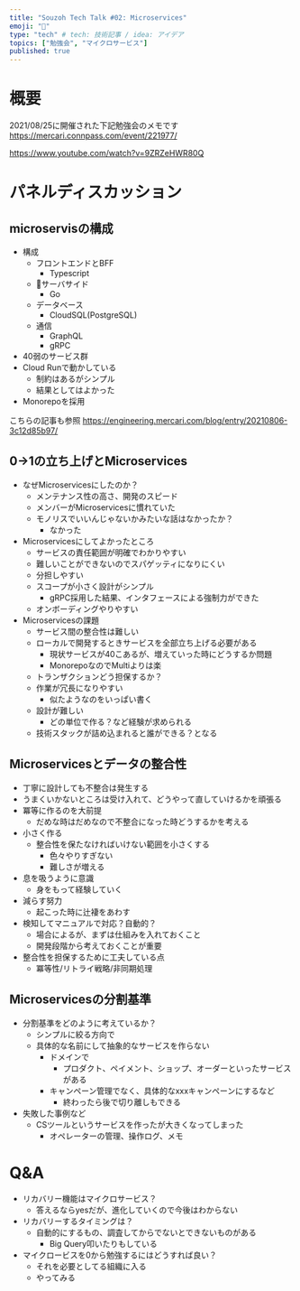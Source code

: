 ```yaml
---
title: "Souzoh Tech Talk #02: Microservices"
emoji: "👻"
type: "tech" # tech: 技術記事 / idea: アイデア
topics: ["勉強会", "マイクロサービス"]
published: true
---
```

# 概要

2021/08/25に開催された下記勉強会のメモです
https://mercari.connpass.com/event/221977/

https://www.youtube.com/watch?v=9ZRZeHWR80Q

# パネルディスカッション

## microservisの構成

- 構成
  - フロントエンドとBFF
    - Typescript
  - サーバサイド
    - Go
  - データベース
    - CloudSQL(PostgreSQL)
  - 通信
    - GraphQL
    - gRPC
- 40弱のサービス群
- Cloud Runで動かしている
  - 制約はあるがシンプル
  - 結果としてはよかった
- Monorepoを採用

こちらの記事も参照
https://engineering.mercari.com/blog/entry/20210806-3c12d85b97/

## 0->1の立ち上げとMicroservices

- なぜMicroservicesにしたのか？
  - メンテナンス性の高さ、開発のスピード
  - メンバーがMicroservicesに慣れていた
  - モノリスでいいんじゃないかみたいな話はなかったか？
    - なかった
- Microservicesにしてよかったところ
  - サービスの責任範囲が明確でわかりやすい
  - 難しいことができないのでスパゲッティになりにくい
  - 分担しやすい
  - スコープが小さく設計がシンプル
    - gRPC採用した結果、インタフェースによる強制力ができた
  - オンボーディングやりやすい
- Microservicesの課題
  - サービス間の整合性は難しい
  - ローカルで開発するときサービスを全部立ち上げる必要がある
    - 現状サービスが40こあるが、増えていった時にどうするか問題
    - MonorepoなのでMultiよりは楽
  - トランザクションどう担保するか？
  - 作業が冗長になりやすい
    - 似たようなのをいっぱい書く
  - 設計が難しい
    - どの単位で作る？など経験が求められる
  - 技術スタックが詰め込まれると誰ができる？となる

## Microservicesとデータの整合性

- 丁寧に設計しても不整合は発生する
- うまくいかないところは受け入れて、どうやって直していけるかを頑張る
- 冪等に作るのを大前提
  - だめな時はだめなので不整合になった時どうするかを考える
- 小さく作る
  - 整合性を保たなければいけない範囲を小さくする
    - 色々やりすぎない
    - 難しさが増える
- 息を吸うように意識
  - 身をもって経験していく
- 減らす努力
  - 起こった時に辻褄をあわす
- 検知してマニュアルで対応？自動的？
  - 場合によるが、まずは仕組みを入れておくこと
  - 開発段階から考えておくことが重要
- 整合性を担保するために工夫している点
  - 冪等性/リトライ戦略/非同期処理

## Microservicesの分割基準

- 分割基準をどのように考えているか？
  - シンプルに絞る方向で
  - 具体的な名前にして抽象的なサービスを作らない
    - ドメインで
      - プロダクト、ペイメント、ショップ、オーダーといったサービスがある
    - キャンペーン管理でなく、具体的なxxxキャンペーンにするなど
      - 終わったら後で切り離しもできる
- 失敗した事例など
  - CSツールというサービスを作ったが大きくなってしまった
    - オペレーターの管理、操作ログ、メモ

# Q&A

- リカバリー機能はマイクロサービス？
  - 答えるならyesだが、進化していくので今後はわからない
- リカバリーするタイミングは？
  - 自動的にするもの、調査してからでないとできないものがある
    - Big Query叩いたりもしている
- マイクロービスを0から勉強するにはどうすれば良い？
  - それを必要としてる組織に入る
  - やってみる
